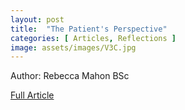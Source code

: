 ```yaml
---
layout: post
title:  "The Patient's Perspective"
categories: [ Articles, Reflections ]
image: assets/images/V3C.jpg
---
```


Author: Rebecca Mahon BSc

<a href = "/assets/documents/V3I1/V3I1A2.pdf"> Full Article </a>